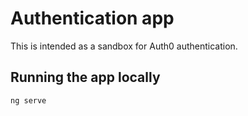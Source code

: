 # Authentication app 

This is intended as a sandbox for Auth0 authentication. 

## Running the app locally

`ng serve`